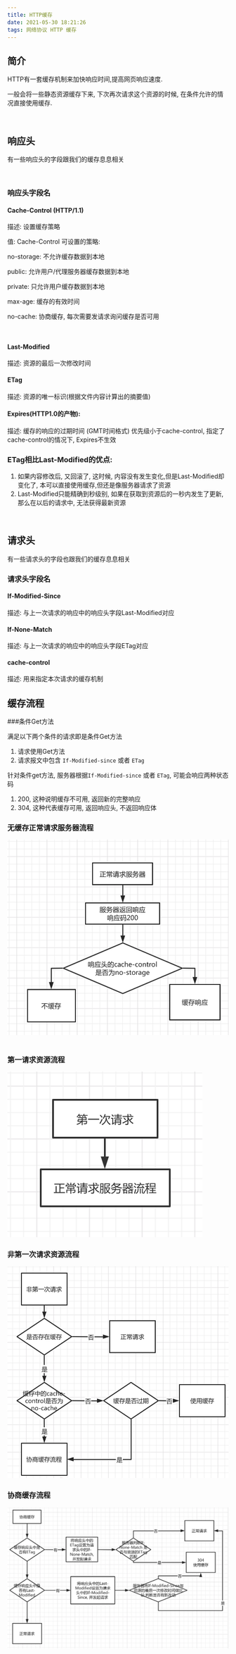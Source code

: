 ```yaml
---
title: HTTP缓存
date: 2021-05-30 18:21:26
tags: 网络协议 HTTP 缓存
---
```


<!-- toc -->
<!--more-->

## 简介

HTTP有一套缓存机制来加快响应时间,提高网页响应速度.

一般会将一些静态资源缓存下来, 下次再次请求这个资源的时候, 在条件允许的情况直接使用缓存.

​    

## 响应头

有一些响应头的字段跟我们的缓存息息相关

​    

### 响应头字段名
#### Cache-Control (HTTP/1.1)
描述:
设置缓存策略

值:
Cache-Control 可设置的策略:

no-storage: 不允许缓存数据到本地

public: 允许用户/代理服务器缓存数据到本地

private: 只允许用户缓存数据到本地

max-age: 缓存的有效时间

no-cache: 协商缓存, 每次需要发请求询问缓存是否可用

​    
#### Last-Modified
描述:
资源的最后一次修改时间
​    
#### ETag
描述:
资源的唯一标识(根据文件内容计算出的摘要值)
​    
#### Expires(HTTP1.0的产物): 
描述:
缓存的响应的过期时间 (GMT时间格式)
优先级小于cache-control, 指定了cache-control的情况下, Expires不生效
​    
### ETag相比Last-Modified的优点:

1. 如果内容修改后, 又回滚了, 这时候, 内容没有发生变化,但是Last-Modified却变化了, 本可以直接使用缓存,但还是像服务器请求了资源
2. Last-Modified只能精确到秒级别, 如果在获取到资源后的一秒内发生了更新, 那么在以后的请求中, 无法获得最新资源 

​    
## 请求头

有一些请求头的字段也跟我们的缓存息息相关
​    
### 请求头字段名
#### If-Modified-Since
描述:
与上一次请求的响应中的响应头字段Last-Modified对应
​    
#### If-None-Match
描述:
与上一次请求的响应中的响应头字段ETag对应
​    
#### cache-control
描述:
用来指定本次请求的缓存机制
​    
##  缓存流程

###条件Get方法

满足以下两个条件的请求即是条件Get方法

1. 请求使用Get方法
2. 请求报文中包含 `If-Modified-since` 或者 `ETag`
​   

针对条件get方法, 服务器根据`If-Modified-since` 或者 `ETag`,  可能会响应两种状态码

1. 200, 这种说明缓存不可用, 返回新的完整响应
2. 304, 这种代表缓存可用, 返回响应头, 不返回响应体
​    
### 无缓存正常请求服务器流程

![image-20210530121304504](./HTTP缓存/image-20210530121304504.png)
​    

### 第一请求资源流程

![image-20210530121413354](./HTTP缓存/image-20210530121413354.png)
    
### 非第一次请求资源流程

![image-20210530120530266](./HTTP缓存/image-20210530120530266.png)
    

### 协商缓存流程

![image-20210530120441798](./HTTP缓存/image-20210530120441798.png)

